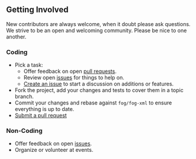 ## Getting Involved

New contributors are always welcome, when it doubt please ask questions. We strive to be an open and welcoming community. Please be nice to one another.

### Coding

* Pick a task:
  * Offer feedback on open [pull requests](https://github.com/fog/fog-xml/pulls).
  * Review open [issues](https://github.com/fog/fog-xml/issues) for things to help on.
  * [Create an issue](https://github.com/fog/fog-xml/issues/new) to start a discussion on additions or features.
* Fork the project, add your changes and tests to cover them in a topic branch.
* Commit your changes and rebase against `fog/fog-xml` to ensure everything is up to date.
* [Submit a pull request](https://github.com/fog/fog-xml/compare/)

### Non-Coding

* Offer feedback on open [issues](https://github.com/fog/fog-xml/issues).
* Organize or volunteer at events.